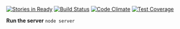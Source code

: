 [![Stories in Ready](https://badge.waffle.io/mumuki/mumuki-mocha-server.png?label=ready&title=Ready)](https://waffle.io/mumuki/mumuki-mocha-server)
[![Build Status](https://travis-ci.org/mumuki/mumuki-mocha-server.svg?branch=master)](https://travis-ci.org/mumuki/mumuki-mocha-server)
[![Code Climate](https://codeclimate.com/github/mumuki/mumukimocha-server/badges/gpa.svg)](https://codeclimate.com/github/mumuki/mumuki-mocha-server)
[![Test Coverage](https://codeclimate.com/github/mumuki/mumuki-mocha-server/badges/coverage.svg)](https://codeclimate.com/github/mumuki/mumuki-mocha-server)


**Run the server**
`node server`
